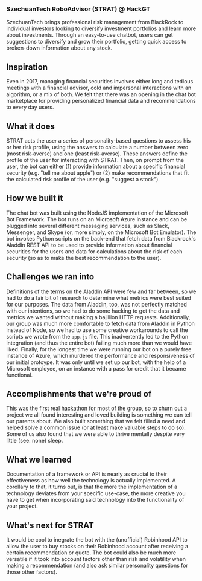 ### SzechuanTech RoboAdvisor (STRAT) @ HackGT

SzechuanTech brings professional risk management from BlackRock to individual investors looking to diversify investment portfolios and learn more about investments. Through an easy-to-use chatbot, users can get suggestions to diversify and grow their portfolio, getting quick access to broken-down information about any stock.

## Inspiration

Even in 2017, managing financial securities involves either long and tedious meetings with a financial advisor, cold and impersonal interactions with an algorithm, or a mix of both. We felt that there was an opening in the chat bot marketplace for providing personalized financial data and recommendations to every day users.

## What it does

STRAT acts the user a series of personality-based questions to assess his or her risk profile, using the answers to calculate a number between zero (most risk-averse) and one (least risk-averse). These answers define the profile of the user for interacting with STRAT. Then, on prompt from the user, the bot can either (1) provide information about a specific financial security (e.g. "tell me about apple") or (2) make recommendations that fit the calculated risk profile of the user (e.g. "suggest a stock").

## How we built it

The chat bot was built using the NodeJS implementation of the Microsoft Bot Framework. The bot runs on an Microsoft Azure instance and can be plugged into several different messaging services, such as Slack, Messenger, and Skype (or, more simply, on the Microsoft Bot Emulator). The bot invokes Python scripts on the back-end that fetch data from Blackrock's Aladdin REST API to be used to provide information about financial securities for the users and data for calculations about the risk of each security (so as to make the best recommendation to the user).

## Challenges we ran into

Definitions of the terms on the Aladdin API were few and far between, so we had to do a fair bit of research to determine what metrics were best suited for our purposes. The data from Aladdin, too, was not perfectly matched with our intentions, so we had to do some hacking to get the data and metrics we wanted without making a bajillion HTTP requests. Additionally, our group was much more comfortable to fetch data from Aladdin in Python instead of Node, so we had to use some creative workarounds to call the scripts we wrote from the `app.js` file. This inadvertently led to the Python integration (and thus the entire bot) failing much more than we would have liked. Finally, for the longest time we were running our bot on a purely free instance of Azure, which murdered the performance and responsiveness of our initial protoype. It was only until we set up our bot, with the help of a Microsoft employee, on an instance with a pass for credit that it became functional.

## Accomplishments that we're proud of

This was the first real hackathon for most of the group, so to churn out a project we all found interesting and loved building is something we can tell our parents about. We also built something that we felt filled a need and helped solve a common issue (or at least make valuable steps to do so). Some of us also found that we were able to thrive mentally despite very little (see: none) sleep.

## What we learned

Documentation of a framework or API is nearly as crucial to their effectiveness as how well the technology is actually implemented. A corollary to that, it turns out, is that the more the implementation of a technology deviates from your specific use-case, the more creative you have to get when incorporating said technology into the functionality of your project.

## What's next for STRAT

It would be cool to inegrate the bot with the (unofficial) Robinhood API to allow the user to buy stocks on their Robinhood account after receiving a certain recommendation or quote. The bot could also be much more versatile if it took into account factors other than risk and volatility when making a recommendation (and also ask similar personality questions for those other factors).